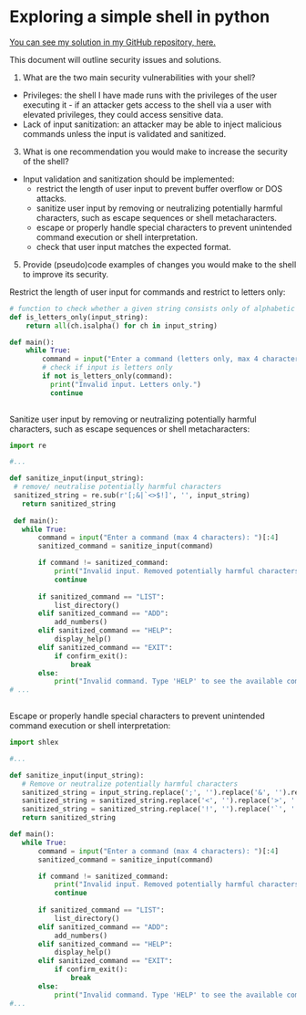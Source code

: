 # Exploring a simple shell in python

[You can see my solution in my GitHub repository, here.](https://github.com/R-D-Vie/SecureSoftwareDevelopment/blob/e9ec731d9894e24ea85d7aef024b7af01055f3fd/Python_Practice/Simple_Shell.py)

This document will outline security issues and solutions.

1. What are the two main security vulnerabilities with your shell?
- Privileges: the shell I have made runs with the privileges of the user executing it - if an attacker gets access to the shell via a user with elevated privileges, they could access sensitive data.
- Lack of input sanitization: an attacker may be able to inject malicious commands unless the input is validated and sanitized.

3. What is one recommendation you would make to increase the security of the shell?
- Input validation and sanitization should be implemented:
  - restrict the length of user input to prevent buffer overflow or DOS attacks.
  - sanitize user input by removing or neutralizing potentially harmful characters, such as escape sequences or shell metacharacters.
  - escape or properly handle special characters to prevent unintended command execution or shell interpretation.
  - check that user input matches the expected format.
  
5. Provide (pseudo)code examples of changes you would make to the shell to improve its security.


Restrict the length of user input for commands and restrict to letters only:
```python
# function to check whether a given string consists only of alphabetic characters:
def is_letters_only(input_string):
    return all(ch.isalpha() for ch in input_string)

def main():
    while True:
        command = input("Enter a command (letters only, max 4 characters): ")[:4]
        # check if input is letters only
        if not is_letters_only(command):
          print("Invalid input. Letters only.")
          continue
          
 ```
            
 Sanitize user input by removing or neutralizing potentially harmful characters, such as escape sequences or shell metacharacters:
 ```Python
import re

#...

def sanitize_input(input_string):
  # remove/ neutralise potentially harmful characters
  sanitized_string = re.sub(r'[;&|`<>$!]', '', input_string)
    return sanitized_string
  
  def main():
    while True:
        command = input("Enter a command (max 4 characters): ")[:4]
        sanitized_command = sanitize_input(command)

        if command != sanitized_command:
            print("Invalid input. Removed potentially harmful characters.")
            continue
            
        if sanitized_command == "LIST":
            list_directory()
        elif sanitized_command == "ADD":
            add_numbers()
        elif sanitized_command == "HELP":
            display_help()
        elif sanitized_command == "EXIT":
            if confirm_exit():
                break
        else:
            print("Invalid command. Type 'HELP' to see the available commands.")
 # ...
            
 ```
 
 Escape or properly handle special characters to prevent unintended command execution or shell interpretation:
 ```Python
import shlex

#...

def sanitize_input(input_string):
    # Remove or neutralize potentially harmful characters
    sanitized_string = input_string.replace(';', '').replace('&', '').replace('|', '')
    sanitized_string = sanitized_string.replace('<', '').replace('>', '').replace('$', '')
    sanitized_string = sanitized_string.replace('!', '').replace('`', '')
    return sanitized_string

def main():
    while True:
        command = input("Enter a command (max 4 characters): ")[:4]
        sanitized_command = sanitize_input(command)

        if command != sanitized_command:
            print("Invalid input. Removed potentially harmful characters.")
            continue
            
        if sanitized_command == "LIST":
            list_directory()
        elif sanitized_command == "ADD":
            add_numbers()
        elif sanitized_command == "HELP":
            display_help()
        elif sanitized_command == "EXIT":
            if confirm_exit():
                break
        else:
            print("Invalid command. Type 'HELP' to see the available commands.")
#...

```


 
 
  
